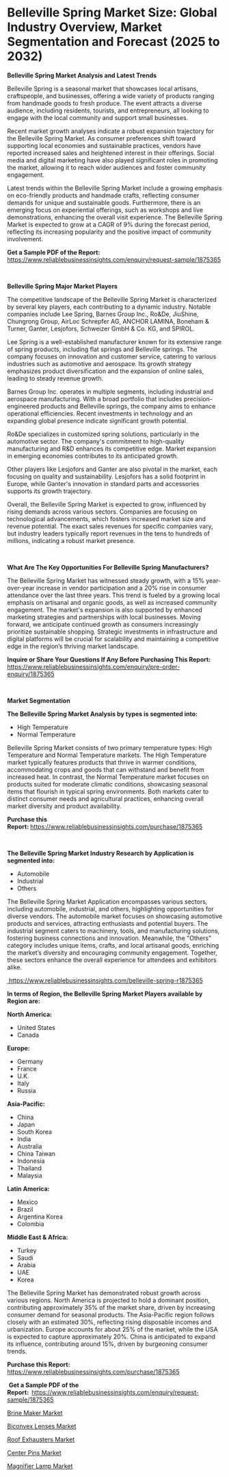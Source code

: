 <p><h1>Belleville Spring Market Size: Global Industry Overview, Market Segmentation and Forecast (2025 to 2032)</h1></p><p><strong>Belleville Spring Market Analysis and Latest Trends</strong></p>
<p><p>Belleville Spring is a seasonal market that showcases local artisans, craftspeople, and businesses, offering a wide variety of products ranging from handmade goods to fresh produce. The event attracts a diverse audience, including residents, tourists, and entrepreneurs, all looking to engage with the local community and support small businesses. </p><p>Recent market growth analyses indicate a robust expansion trajectory for the Belleville Spring Market. As consumer preferences shift toward supporting local economies and sustainable practices, vendors have reported increased sales and heightened interest in their offerings. Social media and digital marketing have also played significant roles in promoting the market, allowing it to reach wider audiences and foster community engagement. </p><p>Latest trends within the Belleville Spring Market include a growing emphasis on eco-friendly products and handmade crafts, reflecting consumer demands for unique and sustainable goods. Furthermore, there is an emerging focus on experiential offerings, such as workshops and live demonstrations, enhancing the overall visit experience. The Belleville Spring Market is expected to grow at a CAGR of 9% during the forecast period, reflecting its increasing popularity and the positive impact of community involvement.</p></p>
<p><strong>Get a Sample PDF of the Report:&nbsp;</strong> <a href="https://www.reliablebusinessinsights.com/enquiry/request-sample/1875365?utm_campaign=84&utm_medium=2&utm_source=Github&utm_content=ia&utm_term=19022025&utm_id=belleville-spring">https://www.reliablebusinessinsights.com/enquiry/request-sample/1875365</a></p>
<p>&nbsp;</p>
<p><strong>Belleville Spring Major Market Players</strong></p>
<p><p>The competitive landscape of the Belleville Spring Market is characterized by several key players, each contributing to a dynamic industry. Notable companies include Lee Spring, Barnes Group Inc., Ro&De, JiuShine, Chungrong Group, AirLoc Schrepfer AG, ANCHOR LAMINA, Boneham & Turner, Ganter, Lesjofors, Schweizer GmbH & Co. KG, and SPIROL.</p><p>Lee Spring is a well-established manufacturer known for its extensive range of spring products, including flat springs and Belleville springs. The company focuses on innovation and customer service, catering to various industries such as automotive and aerospace. Its growth strategy emphasizes product diversification and the expansion of online sales, leading to steady revenue growth.</p><p>Barnes Group Inc. operates in multiple segments, including industrial and aerospace manufacturing. With a broad portfolio that includes precision-engineered products and Belleville springs, the company aims to enhance operational efficiencies. Recent investments in technology and an expanding global presence indicate significant growth potential.</p><p>Ro&De specializes in customized spring solutions, particularly in the automotive sector. The company's commitment to high-quality manufacturing and R&D enhances its competitive edge. Market expansion in emerging economies contributes to its anticipated growth.</p><p>Other players like Lesjofors and Ganter are also pivotal in the market, each focusing on quality and sustainability. Lesjofors has a solid footprint in Europe, while Ganter's innovation in standard parts and accessories supports its growth trajectory.</p><p>Overall, the Belleville Spring Market is expected to grow, influenced by rising demands across various sectors. Companies are focusing on technological advancements, which fosters increased market size and revenue potential. The exact sales revenues for specific companies vary, but industry leaders typically report revenues in the tens to hundreds of millions, indicating a robust market presence.</p></p>
<p>&nbsp;</p>
<p><strong>What Are The Key Opportunities For Belleville Spring Manufacturers?</strong></p>
<p><p>The Belleville Spring Market has witnessed steady growth, with a 15% year-over-year increase in vendor participation and a 20% rise in consumer attendance over the last three years. This trend is fueled by a growing local emphasis on artisanal and organic goods, as well as increased community engagement. The market's expansion is also supported by enhanced marketing strategies and partnerships with local businesses. Moving forward, we anticipate continued growth as consumers increasingly prioritize sustainable shopping. Strategic investments in infrastructure and digital platforms will be crucial for scalability and maintaining a competitive edge in the region’s thriving market landscape.</p></p>
<p><strong>Inquire or Share Your Questions If Any Before Purchasing This Report:</strong> <a href="https://www.reliablebusinessinsights.com/enquiry/pre-order-enquiry/1875365?utm_campaign=84&utm_medium=2&utm_source=Github&utm_content=ia&utm_term=19022025&utm_id=belleville-spring">https://www.reliablebusinessinsights.com/enquiry/pre-order-enquiry/1875365</a></p>
<p>&nbsp;</p>
<p><strong>Market Segmentation</strong></p>
<p><strong>The Belleville Spring Market Analysis by types is segmented into:</strong></p>
<p><ul><li>High Temperature</li><li>Normal Temperature</li></ul></p>
<p><p>Belleville Spring Market consists of two primary temperature types: High Temperature and Normal Temperature markets. The High Temperature market typically features products that thrive in warmer conditions, accommodating crops and goods that can withstand and benefit from increased heat. In contrast, the Normal Temperature market focuses on products suited for moderate climatic conditions, showcasing seasonal items that flourish in typical spring environments. Both markets cater to distinct consumer needs and agricultural practices, enhancing overall market diversity and product availability.</p></p>
<p><strong>Purchase this Report:&nbsp;</strong><a href="https://www.reliablebusinessinsights.com/purchase/1875365?utm_campaign=84&utm_medium=2&utm_source=Github&utm_content=ia&utm_term=19022025&utm_id=belleville-spring">https://www.reliablebusinessinsights.com/purchase/1875365</a></p>
<p>&nbsp;</p>
<p><strong>The Belleville Spring Market Industry Research by Application is segmented into:</strong></p>
<p><ul><li>Automobile</li><li>Industrial</li><li>Others</li></ul></p>
<p><p>The Belleville Spring Market Application encompasses various sectors, including automobile, industrial, and others, highlighting opportunities for diverse vendors. The automobile market focuses on showcasing automotive products and services, attracting enthusiasts and potential buyers. The industrial segment caters to machinery, tools, and manufacturing solutions, fostering business connections and innovation. Meanwhile, the "Others" category includes unique items, crafts, and local artisanal goods, enriching the market’s diversity and encouraging community engagement. Together, these sectors enhance the overall experience for attendees and exhibitors alike.</p></p>
<p><a href="https://www.reliablebusinessinsights.com/belleville-spring-r1875365?utm_campaign=84&utm_medium=2&utm_source=Github&utm_content=ia&utm_term=19022025&utm_id=belleville-spring">&nbsp;https://www.reliablebusinessinsights.com/belleville-spring-r1875365</a></p>
<p><strong>In terms of Region, the Belleville Spring Market Players available by Region are:</strong></p>
<p>
    <p> <strong> North America: </strong>
        <ul>
            <li>United States</li>
            <li>Canada</li>
        </ul>
        </p> 
    <p> <strong> Europe: </strong>
        <ul>
            <li>Germany</li>
            <li>France</li>
            <li>U.K.</li>
            <li>Italy</li>
            <li>Russia</li>
        </ul>
        </p> 
    <p> <strong> Asia-Pacific: </strong>
        <ul>
            <li>China</li>
            <li>Japan</li>
            <li>South Korea</li>
            <li>India</li>
            <li>Australia</li>
            <li>China Taiwan</li>
            <li>Indonesia</li>
            <li>Thailand</li>
            <li>Malaysia</li>
        </ul>
        </p> 
    <p> <strong> Latin America: </strong>
        <ul>
            <li>Mexico</li>
            <li>Brazil</li>
            <li>Argentina Korea</li>
            <li>Colombia</li>
        </ul>
        </p> 
    <p> <strong> Middle East & Africa: </strong>
        <ul>
            <li>Turkey</li>
            <li>Saudi</li>
            <li>Arabia</li>
            <li>UAE</li>
            <li>Korea</li>
        </ul>
    </p>
    </p>
<p><p>The Belleville Spring Market has demonstrated robust growth across various regions. North America is projected to hold a dominant position, contributing approximately 35% of the market share, driven by increasing consumer demand for seasonal products. The Asia-Pacific region follows closely with an estimated 30%, reflecting rising disposable incomes and urbanization. Europe accounts for about 25% of the market, while the USA is expected to capture approximately 20%. China is anticipated to expand its influence, contributing around 15%, driven by burgeoning consumer trends.</p></p>
<p><strong>Purchase this Report: </strong><a href="https://www.reliablebusinessinsights.com/purchase/1875365?utm_campaign=84&utm_medium=2&utm_source=Github&utm_content=ia&utm_term=19022025&utm_id=belleville-spring">https://www.reliablebusinessinsights.com/purchase/1875365</a></p>
<p>&nbsp;<strong>Get a Sample PDF of the Report:&nbsp;&nbsp;</strong><a href="https://www.reliablebusinessinsights.com/enquiry/request-sample/1875365?utm_campaign=84&utm_medium=2&utm_source=Github&utm_content=ia&utm_term=19022025&utm_id=belleville-spring">https://www.reliablebusinessinsights.com/enquiry/request-sample/1875365</a></p>
<p><strong></strong></p>
<p><p><a href="https://github.com/beroxiluwaya/Market-Research-Report-List-1/blob/main/brine-maker-market.md?utm_campaign=84&utm_medium=2&utm_source=Github&utm_content=ia&utm_term=19022025&utm_id=belleville-spring">Brine Maker Market</a></p><p><a href="https://github.com/saklpelzami95/Market-Research-Report-List-1/blob/main/biconvex-lenses-market.md?utm_campaign=84&utm_medium=2&utm_source=Github&utm_content=ia&utm_term=19022025&utm_id=belleville-spring">Biconvex Lenses Market</a></p><p><a href="https://github.com/geyangvayora/Market-Research-Report-List-1/blob/main/roof-exhausters-market.md?utm_campaign=84&utm_medium=2&utm_source=Github&utm_content=ia&utm_term=19022025&utm_id=belleville-spring">Roof Exhausters Market</a></p><p><a href="https://github.com/zeigounjoom/Market-Research-Report-List-1/blob/main/center-pins-market.md?utm_campaign=84&utm_medium=2&utm_source=Github&utm_content=ia&utm_term=19022025&utm_id=belleville-spring">Center Pins Market</a></p><p><a href="https://github.com/genayziben/Market-Research-Report-List-1/blob/main/magnifier-lamp-market.md?utm_campaign=84&utm_medium=2&utm_source=Github&utm_content=ia&utm_term=19022025&utm_id=belleville-spring">Magnifier Lamp Market</a></p></p>
